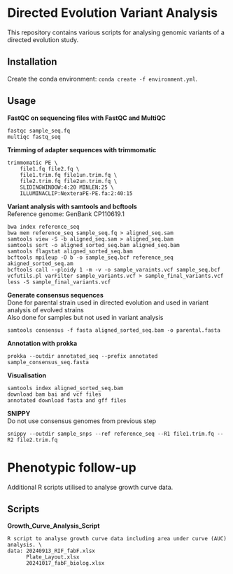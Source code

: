 # Directed Evolution Variant Analysis

This repository contains various scripts for analysing genomic variants of a directed evolution study.

## Installation ## 
Create the conda environment:  `conda create -f environment.yml`.

## Usage ##

**FastQC on sequencing files with FastQC and MultiQC**
```
fastqc sample_seq.fq
multiqc fastq_seq
```

**Trimming of adapter sequences with trimmomatic**
```
trimmomatic PE \
    file1.fq file2.fq \
    file1.trim.fq file1un.trim.fq \
    file2.trim.fq file2un.trim.fq \
    SLIDINGWINDOW:4:20 MINLEN:25 \
    ILLUMINACLIP:NexteraPE-PE.fa:2:40:15
```

**Variant analysis with samtools and bcftools**\
Reference genome: GenBank CP110619.1
```
bwa index reference_seq
bwa mem reference_seq sample_seq.fq > aligned_seq.sam
samtools view -S -b aligned_seq.sam > aligned_seq.bam
samtools sort -o aligned_sorted_seq.bam aligned_seq.bam
samtools flagstat aligned_sorted_seq.bam
bcftools mpileup -O b -o sample_seq.bcf reference_seq akigned_sorted_seq.am
bcftools call --ploidy 1 -m -v -o sample_varaints.vcf sample_seq.bcf
vcfutils.pl varFilter sample_variants.vcf > sample_final_variants.vcf
less -S sample_final_variants.vcf
```

**Generate consensus sequences**\
Done for parental strain used in directed evolution and used in variant analysis of evolved strains\
Also done for samples but not used in variant analysis
```
samtools consensus -f fasta aligned_sorted_seq.bam -o parental.fasta
```

**Annotation with prokka**
```
prokka --outdir annotated_seq --prefix annotated sample_consensus_seq.fasta
```

**Visualisation**
```
samtools index aligned_sorted_seq.bam
download bam bai and vcf files
annotated download fasta and gff files
```

**SNIPPY**\
Do not use consensus genomes from previous step
```
snippy --outdir sample_snps --ref reference_seq --R1 file1.trim.fq --R2 file2.trim.fq
```

# Phenotypic follow-up

Additional R scripts utilised to analyse growth curve data.

## Scripts ##
**Growth_Curve_Analysis_Script**
```
R script to analyse growth curve data including area under curve (AUC) analysis. \
data: 20240913_RIF_fabF.xlsx
      Plate_Layout.xlsx
      20241017_fabF_biolog.xlsx
```
